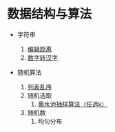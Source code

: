 # 数据结构与算法

- 字符串
    1. [编辑距离](字符串/编辑距离)
    1. [数字转汉字](字符串/数字转汉字)
  
- 随机算法
    1. [列表乱序](随机算法/列表乱序)
    1. 随机选取
        1. [蓄水池抽样算法（任选k）](随机算法/蓄水池抽样)
	1. 随机数
		1. 均匀分布